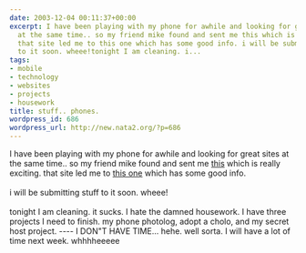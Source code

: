 ```yaml
---
date: 2003-12-04 00:11:37+00:00
excerpt: I have been playing with my phone for awhile and looking for great sites
  at the same time.. so my friend mike found and sent me this which is really exciting.
  that site led me to this one which has some good info. i will be submitting stuff
  to it soon. wheee!tonight I am cleaning. i...
tags:
- mobile
- technology
- websites
- projects
- housework
title: stuff.. phones.
wordpress_id: 686
wordpress_url: http://new.nata2.org/?p=686
---
```


I have been playing with my phone for awhile and looking for great sites at the same time.. so my friend mike found and sent me <a href="http://www.mobilewhack.com/">this</a> which is really exciting. that site led me to <a href="http://www.russellbeattie.com/notebook/">this one</a> which has some good info. <br/><br/>i will be submitting stuff to it soon. wheee!<br/><br/>tonight I am cleaning. it sucks. I hate the damned housework. I have three projects I need to finish. my phone photolog, adopt a cholo, and my secret host project. ---- I DON"T HAVE TIME... hehe. well sorta. I will have a lot of time next week. whhhheeeee